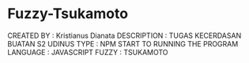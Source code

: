 # Fuzzy-Tsukamoto
CREATED BY : Kristianus Dianata
DESCRIPTION : TUGAS KECERDASAN BUATAN S2 UDINUS
TYPE : NPM START TO RUNNING THE PROGRAM
LANGUAGE : JAVASCRIPT
FUZZY : TSUKAMOTO
